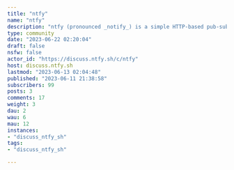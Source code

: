```yaml
---
title: "ntfy" 
name: "ntfy"
description: "ntfy (pronounced _notify_) is a simple HTTP-based pub-sub notification service. You can use  it to send push notifications to your phone via HTTP PUT/POST.[ntfy website](https://ntfy.sh/) •[Documentation](https://ntfy.sh/docs) •[GitHub](https://github.com/binwiederhier/ntfy) • [Google Play](https://play.google.com/store/apps/details?id=io.heckel.ntfy) •[F-Droid](https://f-droid.org/en/packages/io.heckel.ntfy/) •[Discord](https://discord.com/invite/cT7ECsZj9w) •[App Store](https://apps.apple.com/us/app/ntfy/id1625396347) •[Matrix](https://matrix.to/#/#ntfy-space:matrix.org)If you'd like to **become a sponsor**, I would be humbled to accept your donation via [GitHub Sponsors](https://github.com/sponsors/binwiederhier) or [Liberapay](https://en.liberapay.com/ntfy/) 💸💰."
type: community
date: "2023-06-22 02:20:04"
draft: false
nsfw: false
actor_id: "https://discuss.ntfy.sh/c/ntfy"
host: discuss.ntfy.sh
lastmod: "2023-06-13 02:04:48"
published: "2023-06-11 21:38:58"
subscribers: 99
posts: 3
comments: 17
weight: 3
dau: 2
wau: 6
mau: 12
instances:
- "discuss_ntfy_sh"
tags: 
- "discuss_ntfy_sh"

---
```

